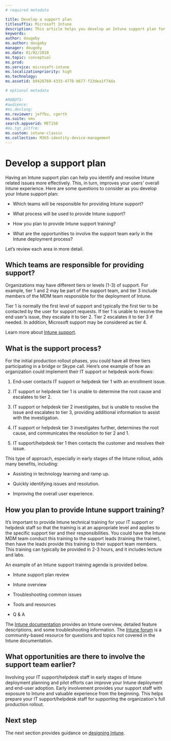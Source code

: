 ```yaml
---
# required metadata

title: Develop a support plan
titlesuffix: Microsoft Intune
description: This article helps you develop an Intune support plan for a Microsoft Intune deployment.
keywords:
author: dougeby
ms.author: dougeby
manager: dougeby
ms.date: 01/02/2018
ms.topic: conceptual
ms.prod:
ms.service: microsoft-intune
ms.localizationpriority: high
ms.technology:
ms.assetid: b9428769-4333-4778-b677-f23dea1f74da

# optional metadata

#ROBOTS:
#audience:
#ms.devlang:
ms.reviewer: jeffbu, cgerth
ms.suite: ems
search.appverid: MET150
#ms.tgt_pltfrm:
ms.custom: intune-classic
ms.collection: M365-identity-device-management
---
```


# Develop a support plan

Having an Intune support plan can help you identify and resolve Intune related issues more effectively. This, in turn, improves your users' overall Intune experience. Here are some questions to consider as you develop your Intune support plan:

-   Which teams will be responsible for providing Intune support?

-   What process will be used to provide Intune support?

-   How you plan to provide Intune support training?

-   What are the opportunities to involve the support team early in the Intune deployment process?

Let’s review each area in more detail.

## Which teams are responsible for providing support?

Organizations may have different tiers or levels (1-3) of support. For example, tier 1 and 2 may be part of the support team, and tier 3 include members of the MDM team responsible for the deployment of Intune.

Tier 1 is normally the first level of support and typically the first tier to be contacted by the user for support requests. If tier 1 is unable to resolve the end user’s issue, they escalate it to tier 2. Tier 2 escalates it to tier 3 if needed. In addition, Microsoft support may be considered as tier 4.

Learn more about [Intune support](/intune/get-support).

## What is the support process?

For the initial production rollout phases, you could have all three tiers participating in a bridge or Skype call. Here’s one example of how an organization could implement their IT support or helpdesk work-flows:

1.  End-user contacts IT support or helpdesk tier 1 with an enrollment issue.

2.  IT support or helpdesk tier 1 is unable to determine the root cause and escalates to tier 2.

3.  IT support or helpdesk tier 2 investigates, but is unable to resolve the issue and escalates to tier 3, providing additional information to assist with the investigation.

4.  IT support or helpdesk tier 3 investigates further, determines the root cause, and communicates the resolution to tier 2 and 1.

5.  IT support/helpdesk tier 1 then contacts the customer and resolves their issue.

This type of approach, especially in early stages of the Intune rollout, adds many benefits, including:

-   Assisting in technology learning and ramp up.

-   Quickly identifying issues and resolution.

-   Improving the overall user experience.

## How you plan to provide Intune support training?

It’s important to provide Intune technical training for your IT support or helpdesk staff so that the training is at an appropriate level and applies to the specific support tier and their responsibilities. You could have the Intune MDM team conduct this training to the support leads (training the trainer), then have the leads provide this training to their support team members. This training can typically be provided in 2-3 hours, and it includes lecture and labs.

An example of an Intune support training agenda is provided below.

-   Intune support plan review

-   Intune overview

-   Troubleshooting common issues

-   Tools and resources

-   Q & A

The [Intune documentation](https://docs.microsoft.com/intune/) provides an Intune overview,  detailed feature descriptions, and some troubleshooting information. The [Intune forum](https://social.technet.microsoft.com/Forums/home) is a community-based resource for questions and topics not covered in the Intune documentation.

## What opportunities are there to involve the support team earlier?

Involving your IT support/helpdesk staff in early stages of Intune deployment planning and pilot efforts can improve your Intune deployment and end-user adoption. Early involvement provides your support staff with exposure to Intune and valuable experience from the beginning. This helps prepare your IT support/helpdesk staff for supporting the organization's full production rollout.

## Next step

The next section provides guidance on [designing Intune](planning-guide-design.md).
